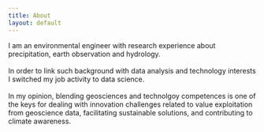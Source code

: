 ```yaml
---
title: About
layout: default
---
```


<div class="row content-row">
<div class="col-12 col-sm-8">
    <p>I am an environmental engineer with research experience about precipitation, 
    earth observation and hydrology. 
    <br><br>
    In order to link such background with data analysis and technology interests I switched my job activity to data science.
    <br><br>
    In my opinion, blending geosciences and technolgoy competences is one of the keys for dealing with innovation challenges 
    related to value exploitation from geoscience data, facilitating sustainable solutions, and contributing to climate awareness.
    </p>
</div>
</div>